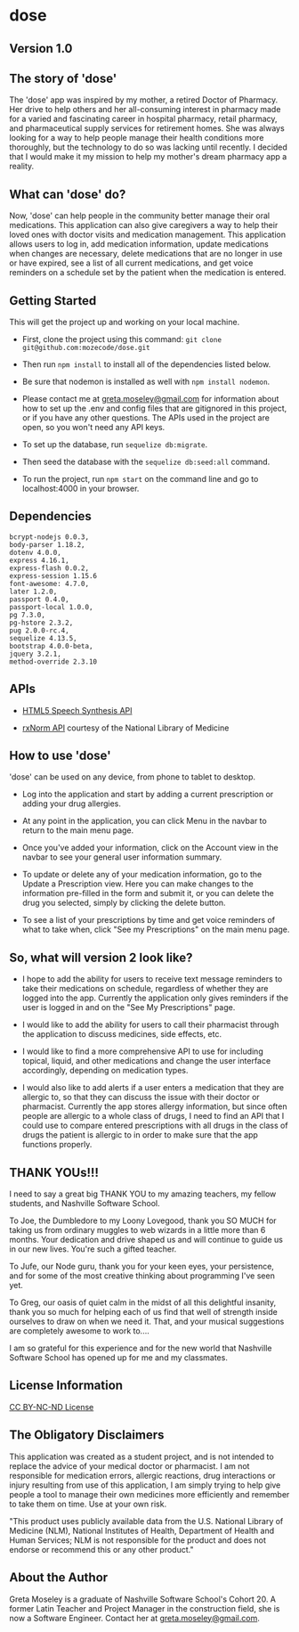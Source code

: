 # dose
## Version 1.0

## The story of 'dose'

The 'dose' app was inspired by my mother, a retired Doctor of Pharmacy.  Her drive to help others and her all-consuming interest in pharmacy made for a varied and fascinating career in hospital pharmacy, retail pharmacy, and pharmaceutical supply services for retirement homes.  She was always looking for a way to help people manage their health conditions more thoroughly, but the technology to do so was lacking until recently.  I decided that I would make it my mission to help my mother's dream pharmacy app a reality.

## What can 'dose' do?
Now, 'dose' can help people in the community better manage their oral medications.  This application can also give caregivers a way to help their loved ones with doctor visits and medication management.  This application allows users to log in, add medication information, update medications when changes are necessary, delete medications that are no longer in use or have expired, see a list of all current medications, and get voice reminders on a schedule set by the patient when the medication is entered.

## Getting Started
This will get the project up and working on your local machine.

- First, clone the project using this command: ```git clone git@github.com:mozecode/dose.git```

- Then run ```npm install``` to install all of the dependencies listed below.

- Be sure that nodemon is installed as well with ```npm install nodemon```.

- Please contact me at greta.moseley@gmail.com for information about how to set up the .env and config files that are gitignored in this project, or if you have any other questions.  The APIs used in the project are open, so you won't need any API keys.

- To set up the database, run ```sequelize db:migrate```.

- Then seed the database with the ```sequelize db:seed:all``` command.

- To run the project, run ```npm start``` on the command line and go to localhost:4000 in your browser.

## Dependencies
    bcrypt-nodejs 0.0.3,
    body-parser 1.18.2,
    dotenv 4.0.0,
    express 4.16.1,
    express-flash 0.0.2,
    express-session 1.15.6
    font-awesome: 4.7.0,
    later 1.2.0,
    passport 0.4.0,
    passport-local 1.0.0,
    pg 7.3.0,
    pg-hstore 2.3.2,
    pug 2.0.0-rc.4,
    sequelize 4.13.5,
    bootstrap 4.0.0-beta,
    jquery 3.2.1,
    method-override 2.3.10

## APIs
- [HTML5 Speech Synthesis API](http://creative-punch.net/2014/10/intro-html5-speech-synthesis-api/)

- [rxNorm API](https://mor.nlm.nih.gov/download/rxnav/RxNormAPIs.html#) courtesy of the National Library of Medicine

## How to use 'dose'

'dose' can be used on any device, from phone to tablet to desktop.

- Log into the application and start by adding a current prescription or adding your drug allergies.

- At any point in the application, you can click Menu in the navbar to return to the main menu page.

- Once you've added your information, click on the Account view in the navbar to see your general user information summary.

- To update or delete any of your medication information, go to the Update a Prescription view.  Here you can make changes to the information pre-filled in the form and submit it, or you can delete the drug you selected, simply by clicking the delete button.


- To see a list of your prescriptions by time and get voice reminders of what to take when, click "See my Prescriptions" on the main menu page.


## So, what will version 2 look like?
- I hope to add the ability for users to receive text message reminders to take their medications on schedule, regardless of whether they are logged into the app.  Currently the application only gives reminders if the user is logged in and on the "See My Prescriptions" page.

- I would like to add the ability for users to call their pharmacist through the application to discuss medicines, side effects, etc.

- I would like to find a more comprehensive API to use for including topical, liquid, and other medications and change the user interface accordingly, depending on medication types.

- I would also like to add alerts if a user enters a medication that they are allergic to, so that they can discuss the issue with their doctor or pharmacist. Currently the app stores allergy information, but since often people are allergic to a whole class of drugs, I need to find an API that I could use to compare entered prescriptions with all drugs in the class of drugs the patient is allergic to in order to make sure that the app functions properly.


## THANK YOUs!!!
I need to say a great big THANK YOU to my amazing teachers, my fellow students, and Nashville Software School.

To Joe, the Dumbledore to my Loony Lovegood, thank you SO MUCH for taking us from ordinary muggles to web wizards in a little more than 6 months.  Your dedication and drive shaped us and will continue to guide us in our new lives.  You're such a gifted teacher.

To Jufe, our Node guru, thank you for your keen eyes, your persistence, and for some of the most creative thinking about programming I've seen yet.

To Greg, our oasis of quiet calm in the midst of all this delightful insanity, thank you so much for helping each of us find that well of strength inside ourselves to draw on when we need it.  That, and your musical suggestions are completely awesome to work to....

I am so grateful for this experience and for the new world that Nashville Software School has opened up for me and my classmates.


## License Information

[CC BY-NC-ND License](https://creativecommons.org/licenses/by-nc-nd/4.0/)

## The Obligatory Disclaimers

This application was created as a student project, and is not intended to replace the advice of your medical doctor or pharmacist.  I am not responsible for medication errors, allergic reactions, drug interactions or injury resulting from use of this application, I am simply trying to help give people a tool to manage their own medicines more efficiently and remember to take them on time.  Use at your own risk.

"This product uses publicly available data from the U.S. National Library of Medicine (NLM), National Institutes of Health, Department of Health and Human Services; NLM is not responsible for the product and does not endorse or recommend this or any other product."

## About the Author

Greta Moseley is a graduate of Nashville Software School's Cohort 20.  A former Latin Teacher and Project Manager in the construction field, she is now a Software Engineer.  Contact her at greta.moseley@gmail.com.